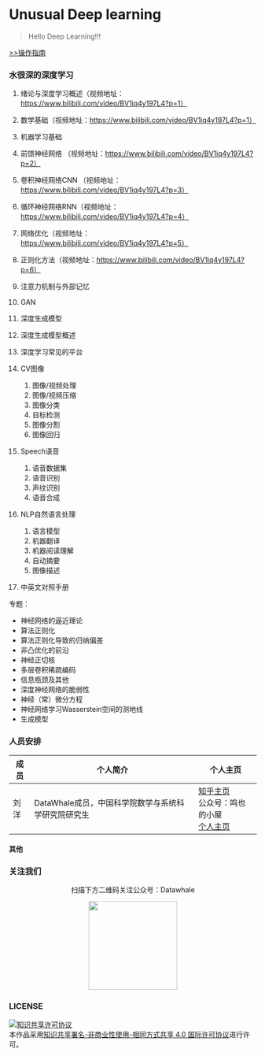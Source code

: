 # Unusual Deep learning

> Hello Deep Learning!!!

[>>操作指南](guide.md)

### 水很深的深度学习
1. 绪论与深度学习概述（视频地址：https://www.bilibili.com/video/BV1iq4y197L4?p=1）
2. 数学基础（视频地址：https://www.bilibili.com/video/BV1iq4y197L4?p=1）
3. 机器学习基础
4. 前馈神经网络 （视频地址：https://www.bilibili.com/video/BV1iq4y197L4?p=2）
5. 卷积神经网络CNN （视频地址：https://www.bilibili.com/video/BV1iq4y197L4?p=3）
6. 循环神经网络RNN（视频地址：https://www.bilibili.com/video/BV1iq4y197L4?p=4）
7. 网络优化（视频地址：https://www.bilibili.com/video/BV1iq4y197L4?p=5）
8. 正则化方法（视频地址：https://www.bilibili.com/video/BV1iq4y197L4?p=6）
9. 注意力机制与外部记忆
10. GAN
11. 深度生成模型
12. 深度生成模型概述
13. 深度学习常见的平台




1. CV图像
   1. 图像/视频处理
   2. 图像/视频压缩
   3. 图像分类
   4. 目标检测
   5. 图像分割
   6. 图像回归
2. Speech语音
   1. 语音数据集
   2. 语音识别
   3. 声纹识别
   4. 语音合成
3. NLP自然语言处理
   1. 语言模型
   2. 机器翻译
   3. 机器阅读理解
   4. 自动摘要
   5. 图像描述
4. 中英文对照手册



专题：

- 神经网络的逼近理论
- 算法正则化
- 算法正则化导致的归纳偏差
- 非凸优化的前沿
- 神经正切核
- 多层卷积稀疏编码
- 信息瓶颈及其他
- 深度神经网络的脆弱性
- 神经（常）微分方程
- 神经网络学习Wasserstein空间的测地线
- 生成模型



### 人员安排

| 成员 | 个人简介                                            | 个人主页                                                     |
| ---- | --------------------------------------------------- | ------------------------------------------------------------ |
| 刘洋 | DataWhale成员，中国科学院数学与系统科学研究院研究生 | [知乎主页](https://www.zhihu.com/people/ming-ren-19-34)<br />公众号：鸣也的小屋<br />[个人主页](https://liu-yang-maker.github.io/Liu.Y/) |

#### 其他

### 关注我们
<div align=center>
	<p>扫描下方二维码关注公众号：Datawhale</p>
<img src="https://raw.githubusercontent.com/datawhalechina/pumpkin-book/master/res/qrcode.jpeg" width = "180" height = "180">
</div>

### LICENSE
<a rel="license" href="http://creativecommons.org/licenses/by-nc-sa/4.0/"><img alt="知识共享许可协议" style="border-width:0" src="https://img.shields.io/badge/license-CC%20BY--NC--SA%204.0-lightgrey" /></a><br />本作品采用<a rel="license" href="http://creativecommons.org/licenses/by-nc-sa/4.0/">知识共享署名-非商业性使用-相同方式共享 4.0 国际许可协议</a>进行许可。



